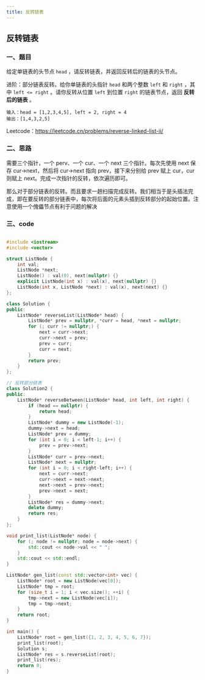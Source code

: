 ```yaml
---
title: 反转链表
---
```


## 反转链表

### 一、题目

给定单链表的头节点 `head` ，请反转链表，并返回反转后的链表的头节点。

进阶：部分链表反转。给你单链表的头指针 `head` 和两个整数 `left` 和 `right` ，其中 `left <= right` 。请你反转从位置 `left` 到位置 `right` 的链表节点，返回 **反转后的链表** 。

```
输入：head = [1,2,3,4,5], left = 2, right = 4
输出：[1,4,3,2,5]
```

Leetcode：https://leetcode.cn/problems/reverse-linked-list-ii/

### 二、思路

需要三个指针，一个 perv、一个 cur、一个 next 三个指针。每次先使用 next 保存 cur->next，然后将 cur->next 指向 prev，接下来分别给 prev 赋上 cur，cur 则赋上 next。完成一次指针的反转，依次遍历即可。

那么对于部分链表的反转。而且要求一趟扫描完成反转。我们相当于是头插法完成，即在要反转的部分链表中，每次将后面的元素头插到反转部分的起始位置。注意使用一个傀儡节点有利于问题的解决

### 三、code

```c++

#include <iostream>
#include <vector>

struct ListNode {
    int val;
    ListNode *next;
    ListNode() : val(0), next(nullptr) {}
    explicit ListNode(int x) : val(x), next(nullptr) {}
    ListNode(int x, ListNode *next) : val(x), next(next) {}
};

class Solution {
public:
    ListNode* reverseList(ListNode* head) {
        ListNode* prev = nullptr, *curr = head, *next = nullptr;
        for (; curr != nullptr;) {
            next = curr->next;
            curr->next = prev;
            prev = curr;
            curr = next;
        }
        return prev;
    }
};

// 反转部分链表
class Solution2 {
public:
    ListNode* reverseBetween(ListNode* head, int left, int right) {
        if (head == nullptr) {
            return head;
        }
        ListNode* dummy = new ListNode(-1);
        dummy->next = head;
        ListNode* prev = dummy;
        for (int i = 0; i < left-1; i++) {
            prev = prev->next;
        }
        ListNode* curr = prev->next;
        ListNode* next = nullptr;
        for (int i = 0; i < right-left; i++) {
            next = curr->next;
            curr->next = next->next;
            next->next = prev->next;
            prev->next = next;
        }
        ListNode* res = dummy->next;
        delete dummy;
        return res;
    }
};

void print_list(ListNode* node) {
    for (; node != nullptr; node = node->next) {
        std::cout << node->val << " ";
    }
    std::cout << std::endl;
}

ListNode* gen_list(const std::vector<int> vec) {
    ListNode* root = new ListNode(vec[0]);
    ListNode* tmp = root;
    for (size_t i = 1; i < vec.size(); ++i) {
        tmp->next = new ListNode(vec[i]);
        tmp = tmp->next;
    }
    return root;
}

int main() {
    ListNode* root = gen_list({1, 2, 3, 4, 5, 6, 7});
    print_list(root);
    Solution s;
    ListNode* res = s.reverseList(root);
    print_list(res);
    return 0;
}
```

